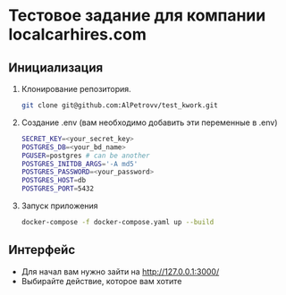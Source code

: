# Тестовое задание для компании localcarhires.com 






## Инициализация
1. Клонирование репозитория.
   ```sh
   git clone git@github.com:AlPetrovv/test_kwork.git
   ```
2. Создание .env (вам необходимо добавить эти переменные в .env)
    ```sh
    SECRET_KEY=<your_secret_key> 
    POSTGRES_DB=<your_bd_name> 
    PGUSER=postgres # can be another
    POSTGRES_INITDB_ARGS='-A md5'
    POSTGRES_PASSWORD=<your_password>
    POSTGRES_HOST=db
    POSTGRES_PORT=5432
   ```
3. Запуск приложения
   ```sh
   docker-compose -f docker-compose.yaml up --build 
    ```

## Интерфейс

* Для начал вам нужно зайти на http://127.0.0.1:3000/
* Выбирайте действие, которое вам хотите 

